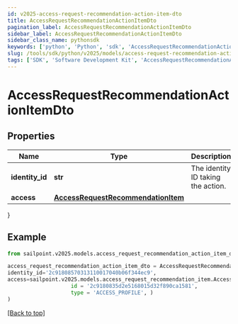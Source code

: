 ```yaml
---
id: v2025-access-request-recommendation-action-item-dto
title: AccessRequestRecommendationActionItemDto
pagination_label: AccessRequestRecommendationActionItemDto
sidebar_label: AccessRequestRecommendationActionItemDto
sidebar_class_name: pythonsdk
keywords: ['python', 'Python', 'sdk', 'AccessRequestRecommendationActionItemDto', 'V2025AccessRequestRecommendationActionItemDto'] 
slug: /tools/sdk/python/v2025/models/access-request-recommendation-action-item-dto
tags: ['SDK', 'Software Development Kit', 'AccessRequestRecommendationActionItemDto', 'V2025AccessRequestRecommendationActionItemDto']
---
```


# AccessRequestRecommendationActionItemDto


## Properties

Name | Type | Description | Notes
------------ | ------------- | ------------- | -------------
**identity_id** | **str** | The identity ID taking the action. | [required]
**access** | [**AccessRequestRecommendationItem**](access-request-recommendation-item) |  | [required]
}

## Example

```python
from sailpoint.v2025.models.access_request_recommendation_action_item_dto import AccessRequestRecommendationActionItemDto

access_request_recommendation_action_item_dto = AccessRequestRecommendationActionItemDto(
identity_id='2c91808570313110017040b06f344ec9',
access=sailpoint.v2025.models.access_request_recommendation_item.Access Request Recommendation Item(
                    id = '2c9180835d2e5168015d32f890ca1581', 
                    type = 'ACCESS_PROFILE', )
)

```
[[Back to top]](#) 

